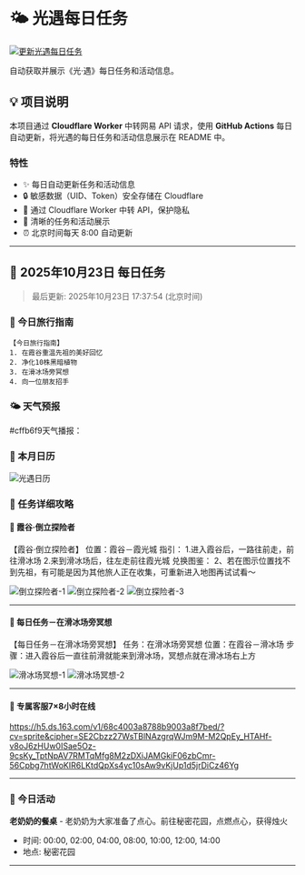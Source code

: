 # 🌤 光遇每日任务

[![更新光遇每日任务](https://github.com/oivio-up/SkyDailyInfo/actions/workflows/update-daily.yml/badge.svg)](https://github.com/oivio-up/SkyDailyInfo/actions/workflows/update-daily.yml)

自动获取并展示《光·遇》每日任务和活动信息。

## 💡 项目说明

本项目通过 **Cloudflare Worker** 中转网易 API 请求，使用 **GitHub Actions** 每日自动更新，将光遇的每日任务和活动信息展示在 README 中。

### 特性

- ✨ 每日自动更新任务和活动信息
- 🔒 敏感数据（UID、Token）安全存储在 Cloudflare
- 🚀 通过 Cloudflare Worker 中转 API，保护隐私
- 📱 清晰的任务和活动展示
- ⏰ 北京时间每天 8:00 自动更新

---

<!-- DAILY_TASK_START -->
## 📅 2025年10月23日 每日任务

> 最后更新: 2025年10月23日 17:37:54 (北京时间)

### 🎯 今日旅行指南

```
【今日旅行指南】
1. 在霞谷重温先祖的美好回忆
2. 净化10株黑暗植物
3. 在滑冰场旁冥想
4. 向一位朋友招手
```

### 🌤️ 天气预报

#cffb6f9天气播报：


### 📅 本月日历

![光遇日历](https://ok.166.net/gameyw-gbox/bot/205/20251022/2cb0bcd217c2dc268a41632a02338a198e015a0b.jpg)


### 📖 任务详细攻略


#### 📍 霞谷·倒立探险者

【霞谷·倒立探险者】
位置：霞谷－霞光城
指引：
1.进入霞谷后，一路往前走，前往滑冰场
2.来到滑冰场后，往左走前往霞光城
兑换图鉴：
2、若在图示位置找不到先祖，有可能是因为其他旅人正在收集，可重新进入地图再试试看～


![倒立探险者-1](https://ok.166.net/gameyw-gbox/bot/205/20220830/ec97ceeef2392122f263e9c25899fe11be2f92ab.jpg)
![倒立探险者-2](https://ok.166.net/gameyw-gbox/bot/205/20230722/bd3b351d1b75fe117e6a819ac56fe45ce8a2c98b.jpg)
![倒立探险者-3](https://ok.166.net/gameyw-gbox/bot/205/20210722/2b1dcddfa59332fe5ee7ecd14a24b9b1b01b2d16.png)

---


#### 📍 每日任务－在滑冰场旁冥想

【每日任务－在滑冰场旁冥想】
任务：在滑冰场旁冥想
位置：在霞谷－滑冰场
步骤：进入霞谷后一直往前滑就能来到滑冰场，冥想点就在滑冰场右上方


![滑冰场冥想-1](https://ok.166.net/gameyw-gbox/bot/205/20211220/59569f6f61bcf23f75fd516bd5e3987e1ca61c1b.png)
![滑冰场冥想-2](https://ok.166.net/gameyw-gbox/bot/205/20211220/1f0607d750572193d54db00484506958672b3078.png)

---


#### 📍 专属客服7×8小时在线

https://h5.ds.163.com/v1/68c4003a8788b9003a8f7bed/?cv=sprite&cipher=SE2Cbzz27WsTBlNAzgrqWJm9M-M2QpEy_HTAHf-v8oJ6zHUw0ISae5Oz-9csKy_TptNpAV7RMTqMfg8M2zDXiJAMGkiF06zbCmr-56Cpbg7htWoKIR6LKtdQpXs4yc10sAw9vKjUp1d5jrDiCz46Yg


---


### 🎪 今日活动

**老奶奶的餐桌** - 老奶奶为大家准备了点心。前往秘密花园，点燃点心，获得烛火
- 时间: 00:00, 02:00, 04:00, 08:00, 10:00, 12:00, 14:00
- 地点: 秘密花园


---

<!-- DAILY_TASK_END -->
